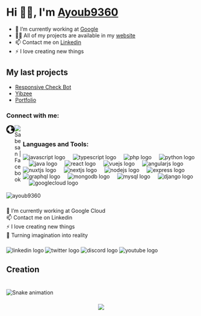 [website]: https://elguendouz-ayoub.com/
[yibzee]: https://yibzee.com/
[cv]: https://elguendouz-ayoub.com/assets/El_Guendouz_Ayoub_CV.pdf
[linkedin]: https://www.linkedin.com/in/ayoub-elg/

# Hi 👋🏻, I'm [Ayoub9360][website]

- 🔭 I’m currently working at [Google](https://cloud.google.com/?hl=fr)
- 👨‍💻 All of my projects are available in my [website][website]
- 📫 Contact me on [Linkedin][linkedin]
- ⚡  I love creating new things

## My last projects
- [Responsive Check Bot](https://github.com/ayoub9360/responsive-bot-check)
- [Yibzee][yibzee]
- [Portfolio][website]

### Connect with me:

[<img align="left" alt="Sabesan" width="22px" src="https://raw.githubusercontent.com/iconic/open-iconic/master/svg/globe.svg" />][website]
[<img align="left" alt="Sabesan | Facebook" width="22px" src="https://cdn.jsdelivr.net/npm/simple-icons@v3/icons/linkedin.svg" />][linkedin]

<br />

### Languages and Tools:
<div align="left">
  <img src="https://skillicons.dev/icons?i=js" height="40" alt="javascript logo"  />
  <img width="12" />
  <img src="https://skillicons.dev/icons?i=ts" height="40" alt="typescript logo"  />
  <img width="12" />
  <img src="https://skillicons.dev/icons?i=php" height="40" alt="php logo"  />
  <img width="12" />
  <img src="https://skillicons.dev/icons?i=py" height="40" alt="python logo"  />
  <img width="12" />
  <img src="https://skillicons.dev/icons?i=java" height="40" alt="java logo"  />
  <img width="12" />
  <img src="https://skillicons.dev/icons?i=react" height="40" alt="react logo"  />
  <img width="12" />
  <img src="https://skillicons.dev/icons?i=vue" height="40" alt="vuejs logo"  />
  <img width="12" />
  <img src="https://skillicons.dev/icons?i=angular" height="40" alt="angularjs logo"  />
  <img width="12" />
  <img src="https://skillicons.dev/icons?i=nuxtjs" height="40" alt="nuxtjs logo"  />
  <img width="12" />
  <img src="https://skillicons.dev/icons?i=nextjs" height="40" alt="nextjs logo"  />
  <img width="12" />
  <img src="https://skillicons.dev/icons?i=nodejs" height="40" alt="nodejs logo"  />
  <img width="12" />
  <img src="https://skillicons.dev/icons?i=express" height="40" alt="express logo"  />
  <img width="12" />
  <img src="https://skillicons.dev/icons?i=graphql" height="40" alt="graphql logo"  />
  <img width="12" />
  <img src="https://skillicons.dev/icons?i=mongodb" height="40" alt="mongodb logo"  />
  <img width="12" />
  <img src="https://skillicons.dev/icons?i=mysql" height="40" alt="mysql logo"  />
  <img width="12" />
  <img src="https://skillicons.dev/icons?i=django" height="40" alt="django logo"  />
  <img width="12" />
  <img src="https://skillicons.dev/icons?i=gcp" height="40" alt="googlecloud logo"  />
</div>

<br />

<div>
  <img src="https://github-readme-stats.vercel.app/api/top-langs?username=ayoub9360&show_icons=true&locale=en&layout=compact" alt="ayoub9360" />
</div>


















###

<p align="left">🔭 I’m currently working at Google Cloud<br>📫 Contact me on Linkedin<br>⚡  I love creating new things <br>🚀  Turning imagination into reality</p>

###

<div align="left">
  <img src="https://raw.githubusercontent.com/maurodesouza/profile-readme-generator/master/src/assets/icons/social/linkedin/default.svg" width="52" height="40" alt="linkedin logo"  />
  <img src="https://raw.githubusercontent.com/maurodesouza/profile-readme-generator/master/src/assets/icons/social/twitter/default.svg" width="52" height="40" alt="twitter logo"  />
  <img src="https://raw.githubusercontent.com/maurodesouza/profile-readme-generator/master/src/assets/icons/social/discord/default.svg" width="52" height="40" alt="discord logo"  />
  <img src="https://raw.githubusercontent.com/maurodesouza/profile-readme-generator/master/src/assets/icons/social/youtube/default.svg" width="52" height="40" alt="youtube logo"  />
</div>

###



###

<h2 align="left">Creation</h2>

###

<br clear="both">

<img src="https://raw.githubusercontent.com/ayoub9360/ayoub9360/output/snake.svg" alt="Snake animation" />

###

<div align="center">
  <img src="https://visitor-badge.laobi.icu/badge?page_id=ayoub9360.ayoub9360&left_color=aliceblue&right_color=azure"  />
</div>

###
